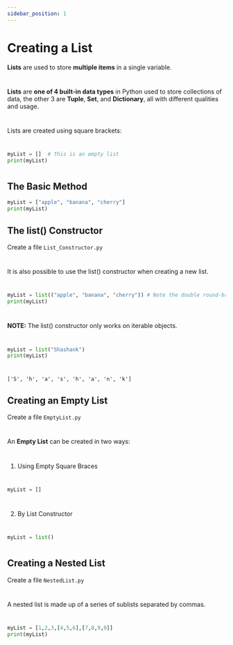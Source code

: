 ```yaml
---
sidebar_position: 1
---
```


# Creating a List

<!-- Add **Markdown or React** files to `src/pages` to create a **standalone page**: -->
**Lists** are used to store **multiple items** in a single variable.

#

**Lists** are **one of 4 built-in data types** in Python used to store collections of data, the other 3 are **Tuple**, **Set**, and **Dictionary**, all with different qualities and usage.

#

Lists are created using square brackets:

#

```python title="List.py"
myList = []  # This is an empty list
print(myList)
```

#

## The Basic Method
```python title="List_Basics.py"
myList = ["apple", "banana", "cherry"]
print(myList)
```

## The list() Constructor

Create a file `List_Constructor.py`
#
It is also possible to use the list() constructor when creating a new list.
#
```python title="List_Constructor.py"
myList = list(("apple", "banana", "cherry")) # Note the double round-brackets
print(myList)
```
#
**NOTE:** The list() constructor only works on iterable objects.
#
```python title="Example.py"
myList = list("Shashank")
print(myList)
```
#
```output title="Output"
['S', 'h', 'a', 's', 'h', 'a', 'n', 'k']
```


## Creating an Empty List

Create a file `EmptyList.py`
#
An **Empty List** can be created in two ways:
#
1) Using Empty Square Braces
#
```python title="EmptyList1.py"
myList = []
```
#
2) By List Constructor
#
```python title="EmptyList1.py"
myList = list()
```
#

## Creating a Nested List

Create a file `NestedList.py`
#
A nested list is made up of a series of sublists separated by commas.
#
```python title="NestedList.py"
myList = [1,2,3,[4,5,6],[7,8,9,0]]
print(myList)
```
#
